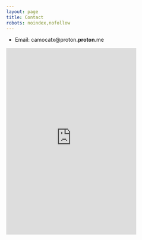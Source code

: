 ```yaml
---
layout: page
title: Contact
robots: noindex,nofollow
---
```


- Email: <span class="email">camocatx@proton<b>.proton</b>.me</span>

<div><iframe src="https://discord.com/widget?id=1254936016582737950&theme=dark" width="350" height="500" allowtransparency="true" frameborder="0" sandbox="allow-popups allow-popups-to-escape-sandbox allow-same-origin allow-scripts"></iframe></div>
